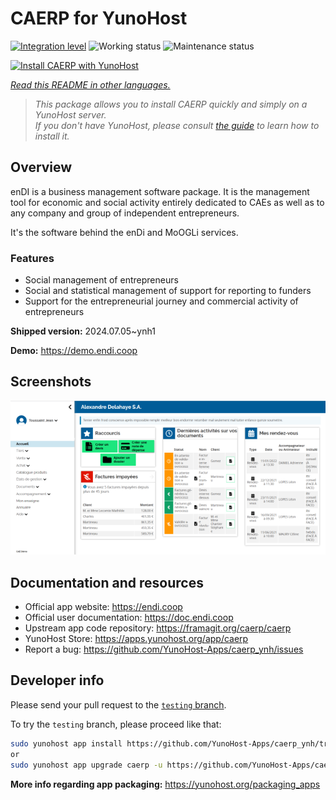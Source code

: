 <!--
N.B.: This README was automatically generated by <https://github.com/YunoHost/apps/tree/master/tools/readme_generator>
It shall NOT be edited by hand.
-->

# CAERP for YunoHost

[![Integration level](https://dash.yunohost.org/integration/caerp.svg)](https://ci-apps.yunohost.org/ci/apps/caerp/) ![Working status](https://ci-apps.yunohost.org/ci/badges/caerp.status.svg) ![Maintenance status](https://ci-apps.yunohost.org/ci/badges/caerp.maintain.svg)

[![Install CAERP with YunoHost](https://install-app.yunohost.org/install-with-yunohost.svg)](https://install-app.yunohost.org/?app=caerp)

*[Read this README in other languages.](./ALL_README.md)*

> *This package allows you to install CAERP quickly and simply on a YunoHost server.*  
> *If you don't have YunoHost, please consult [the guide](https://yunohost.org/install) to learn how to install it.*

## Overview

enDI is a business management software package. It is the management tool for
economic and social activity entirely dedicated to CAEs as well as to any
company and group of independent entrepreneurs.

It's the software behind the enDi and MoOGLi services.

### Features

- Social management of entrepreneurs
- Social and statistical management of support for reporting to funders
- Support for the entrepreneurial journey and commercial activity of entrepreneurs


**Shipped version:** 2024.07.05~ynh1

**Demo:** <https://demo.endi.coop>

## Screenshots

![Screenshot of CAERP](./doc/screenshots/accueil.png)

## Documentation and resources

- Official app website: <https://endi.coop>
- Official user documentation: <https://doc.endi.coop>
- Upstream app code repository: <https://framagit.org/caerp/caerp>
- YunoHost Store: <https://apps.yunohost.org/app/caerp>
- Report a bug: <https://github.com/YunoHost-Apps/caerp_ynh/issues>

## Developer info

Please send your pull request to the [`testing` branch](https://github.com/YunoHost-Apps/caerp_ynh/tree/testing).

To try the `testing` branch, please proceed like that:

```bash
sudo yunohost app install https://github.com/YunoHost-Apps/caerp_ynh/tree/testing --debug
or
sudo yunohost app upgrade caerp -u https://github.com/YunoHost-Apps/caerp_ynh/tree/testing --debug
```

**More info regarding app packaging:** <https://yunohost.org/packaging_apps>
